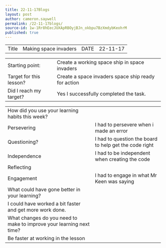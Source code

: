 ```yaml
---
title: 22-11-17Blogs
layout: post
author: cameron.saywell
permalink: /22-11-17blogs/
source-id: 1w-1Rr8hEecJUXApRBOyjBJn_okbpu7BzXmdybKeohrM
published: true
---
```

<table>
  <tr>
    <td>Title</td>
    <td>Making space invaders</td>
    <td>DATE</td>
    <td>22-11-17</td>
  </tr>
</table>


<table>
  <tr>
    <td>Starting point:</td>
    <td>Create a working space ship in space invaders</td>
  </tr>
  <tr>
    <td>Target for this lesson?</td>
    <td>Create a space invaders space ship ready for action</td>
  </tr>
  <tr>
    <td>Did I reach my target? </td>
    <td>Yes I successfully completed the task.</td>
  </tr>
</table>


<table>
  <tr>
    <td>How did you use your learning habits this week?</td>
    <td></td>
  </tr>
  <tr>
    <td>Persevering</td>
    <td>I had to persevere when i made an error</td>
  </tr>
  <tr>
    <td>Questioning?</td>
    <td>I had to question the board to help get the code right</td>
  </tr>
  <tr>
    <td>Independence</td>
    <td>I had to be independent when creating the code</td>
  </tr>
  <tr>
    <td>Reflecting</td>
    <td></td>
  </tr>
  <tr>
    <td>Engagement</td>
    <td>I had to engage in what Mr Keen was saying</td>
  </tr>
  <tr>
    <td>What could have gone better in your learning?</td>
    <td></td>
  </tr>
  <tr>
    <td>I could have worked a bit faster and get more work done.</td>
    <td></td>
  </tr>
  <tr>
    <td>What changes do you need to make to improve your learning next time?</td>
    <td></td>
  </tr>
  <tr>
    <td>Be faster at working in the lesson</td>
    <td></td>
  </tr>
</table>


